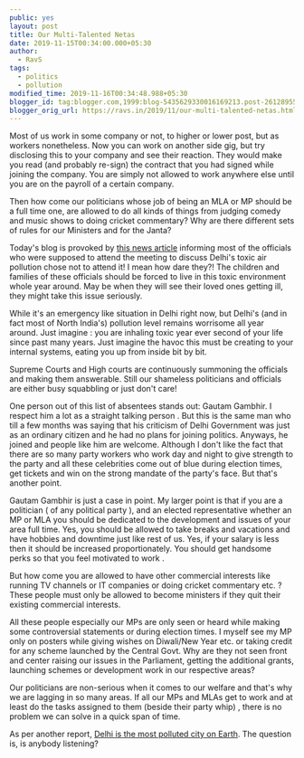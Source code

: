 ```yaml
---
public: yes
layout: post
title: Our Multi-Talented Netas
date: 2019-11-15T00:34:00.000+05:30
author:
  - RavS
tags:
  - politics
  - pollution
modified_time: 2019-11-16T00:34:48.988+05:30
blogger_id: tag:blogger.com,1999:blog-5435629330016169213.post-2612895529506636739
blogger_orig_url: https://ravs.in/2019/11/our-multi-talented-netas.html
---
```


Most of us work in some company or not, to higher or lower post, but as workers nonetheless. Now you can work on another side gig, but try disclosing this to your company and see their reaction. They would make you read (and probably re-sign) the contract that you had signed while joining the company. You are simply not allowed to work anywhere else until you are on the payroll of a certain company.

Then how come our politicians whose job of being an MLA or MP should be a full time one, are allowed to do all kinds of things from judging comedy and music shows to doing cricket commentary? Why are there different sets of rules for our Ministers and for the Janta?

Today's blog is provoked by [this news article](https://theprint.in/india/25-of-29-mps-skip-parliament-meeting-on-delhi-pollution-crisis-as-city-chokes/321527/) informing most of the officials who were supposed to attend the meeting to discuss Delhi's toxic air pollution chose not to attend it! I mean how dare they?! The children and families of these officials should be forced to live in this toxic environment whole year around. May be when they will see their loved ones getting ill, they might take this issue seriously.

While it's an emergency like situation in Delhi right now, but Delhi's (and in fact most of North India's) pollution level remains worrisome all year around. Just imagine : you are inhaling toxic year ever second of your life since past many years. Just imagine the havoc this must be creating to your internal systems, eating you up from inside bit by bit.

Supreme Courts and High courts are continuously summoning the officials and making them answerable. Still our shameless politicians and officials are either busy squabbling or just don't care!

One person out of this list of absentees stands out: Gautam Gambhir. I respect him a lot as a straight talking person . But this is the same man who till a few months was saying that his criticism of Delhi Government was just as an ordinary citizen and he had no plans for joining politics. Anyways, he joined and people like him are welcome. Although I don't like the fact that there are so many party workers who work day and night to give strength to the party and all these celebrities come out of blue during election times, get tickets and win on the strong mandate of the party's face. But that's another point.

Gautam Gambhir is just a case in point. My larger point is that if you are a politician ( of any political party ), and an elected representative whether an MP or MLA you should be dedicated to the development and issues of your area full time. Yes, you should be allowed to take breaks and vacations and have hobbies and downtime just like rest of us. Yes, if your salary is less then it should be increased proportionately. You should get handsome perks so that you feel motivated to work .

But how come you are allowed to have other commercial interests like running TV channels or IT companies or doing cricket commentary etc. ? These people must only be allowed to become ministers if they quit their existing commercial interests.

All these people especially our MPs are only seen or heard while making some controversial statements or during election times. I myself see my MP only on posters while giving wishes on Diwali/New Year etc. or taking credit for any scheme launched by the Central Govt. Why are they not seen front and center raising our issues in the Parliament, getting the additional grants, launching schemes or development work in our respective areas?

Our politicians are non-serious when it comes to our welfare and that's why we are lagging in so many areas. If all our MPs and MLAs get to work and at least do the tasks assigned to them (beside their party whip) , there is no problem we can solve in a quick span of time. 

As per another report, [Delhi is the most polluted city on Earth](https://www.ndtv.com/india-news/delhi-worlds-most-polluted-city-three-indian-cities-in-top-10-skymet-report-2133259). The question is, is anybody listening?
